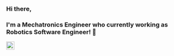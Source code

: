 ### Hi there,

### I'm a Mechatronics Engineer who currently working as Robotics Software Engineer! 🤖

[<img align="left" alt="Kucukcollu | YouTube" width="22px" src="https://cdn.jsdelivr.net/npm/simple-icons@v3/icons/youtube.svg" />][youtube]
<br />

[youtube]: https://www.youtube.com/channel/UCw2SQt1uw87D8pS4HRXhnBw
